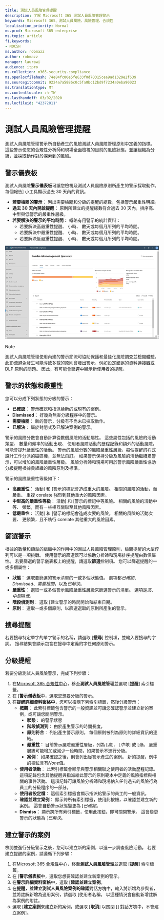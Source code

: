 ```yaml
---
title: 測試人員風險管理提醒
description: 了解 Microsoft 365 測試人員風險管理警示
keywords: Microsoft 365、測試人員風險、風險管理、合規性
localization_priority: Normal
ms.prod: Microsoft-365-enterprise
ms.topic: article
f1.keywords:
- NOCSH
ms.author: robmazz
author: robmazz
manager: laurawi
audience: itpro
ms.collection: m365-security-compliance
ms.openlocfilehash: 74e84fc00e5fe633f0d70315cea9ad1329e2f639
ms.sourcegitcommit: 9224a7a5886c0c5fa0bc12bd9f7234a0eba90023
ms.translationtype: MT
ms.contentlocale: zh-TW
ms.lasthandoff: 03/02/2020
ms.locfileid: "42372011"
---
```

# <a name="insider-risk-management-alerts"></a>測試人員風險管理提醒

測試人員風險管理警示所自動產生的風險測試人員風險管理原則中定義的指標。 這些警示使您的合規性分析師和現場全面檢視的目前的風險狀態，並讓組織為分級，並採取動作對於探索到的風險。

## <a name="alert-dashboard"></a>警示儀表板

測試人員風險**警示儀表板**可讓您檢視及測試人員風險原則所產生的警示採取動作。 每個報告] 小工具顯示過去 30 天內的資訊。

- **若要檢閱的警示**： 列出需要檢閱和分級的提醒的總數，包括警示嚴重性明細。
- **過去 30 天內開啟提醒**： 原則所建立的提醒總數符合過去 30 天內，排序高、 中型與低警示的嚴重性層級。
- **若要解決的警示的平均時間**： 概略有用警示的統計資料：
    - 若要解決高嚴重性提醒、 小時、 數天或每個月所列的平均時間。
    - 若要解決中嚴重性提醒、 小時、 數天或每個月所列的平均時間。
    - 若要解決低嚴重性提醒、 小時、 數天或每個月所列的平均時間。

![測試人員風險管理警示儀表板](../media/insider-risk-alerts-dashboard.png)

>[!NOTE]
>測試人員風險管理使用內建的警示節流可協助保護和最佳化風險調查並檢閱體驗。 此節流避免發生可能導致多載的原則會發出警示，例如設定錯誤的資料連接器或 DLP 原則的問題。 因此，有可能會延遲中顯示新使用者的提醒。

## <a name="alert-status-and-severity"></a>警示的狀態和嚴重性

您可以分成下列狀態的分級的警示：

- **已確認**： 警示確認和指派給新的或現有的案例。
- **Dismissed**： 好幾為無害分級程序中的警示。
- **需要檢閱**： 新的警示，分級有不尚未已採取動作。
- **已解決**： 屬於封閉式及已解決案例的警示。

警示的風險分數會自動計算從數個風險的活動屬性。 這些屬性包括的風險的活動類型、 數量和頻率的活動出現、 使用者風險活動的歷程記錄和額外的活動風險，可能會提升嚴重性的活動。 警示的風險分數的風險嚴重性層級，每個提醒的程式設計工作分派的磁碟機，並無法自訂。 如果警示保持分級及風險的活動繼續累警示，可以增加的風險嚴重性層級。 風險分析師和現場可用於警示風險嚴重性協助分級提醒根據貴組織的風險原則及標準。

警示的風險嚴重性等級如下：

- **高嚴重性**： 活動] 和 [警示的標記會造成重大的風險。 相關的風險的活動，而嚴重、 重複 corelate 強烈到其他重大的風險因素。
- **中型高的嚴重性等級**： 活動] 和 [警示的標記中等風險。 相關的風險的活動中等、 頻繁，而有一些相互關聯至其他風險因素。
- **低嚴重性**： 活動] 和 [警示的標記會造成次要的風險。 相關的風險的活動次要、 更頻繁，且不執行 corelate 其他重大的風險因素。

## <a name="filter-alerts"></a>篩選警示

根據的數量和類型的組織中的作用中的測試人員風險管理原則，檢閱提醒的大型佇列可以是一項挑戰。 使用警示的篩選器可以協助分析師和現場排序提醒由數個屬性。 若要篩選的警示儀表板上的提醒，請選取**篩選**控制項。 您可以篩選提醒的一或多個屬性：

- **狀態**： 選取要篩選的警示清單的一或多個狀態值。 選項都*已確認*、 *Dismissed*、*需要檢閱*，以及*已解決*。
- **嚴重性**： 選取一或多個警示風險嚴重性層級來篩選警示的清單。 選項是*高*、*中型*與*低*。
- **階段偵測到**： 選取 [建立警示的時間開始和結束日期。
- **原則**： 選取一或多個原則，以篩選選取的原則所產生的警示。

## <a name="search-alerts"></a>搜尋提醒

若要搜尋特定單字的單字警示的名稱，請選取 [**搜尋**] 控制項，並輸入要搜尋的字詞。 搜尋結果會顯示包含在搜尋中定義的字任何原則警示。

## <a name="triage-alerts"></a>分級提醒

若要分級測試人員風險警示，完成下列步驟：

1. 在[Microsoft 365 合規性中心](https://compliance.microsoft.com)，移至**測試人員風險管理**並選取 [**提醒**] 索引標籤。
2. 在 [**警示儀表板**中，選取您想要分級的警示。
3. 在**提醒詳細資料窗格中**，您可以檢閱下列索引標籤，然後分級警示：
    - **概觀**： 此索引標籤包含警示的一般資訊並可讓您確認警示並建立新的案例，或可讓您關閉警示。
        - **狀態**： 的警示狀態
        - **階段偵測到**： 由於產生警示的時間長度。
        - **原則符合**： 列出產生警示原則。 每個原則被列為原則的詳細資訊的連結。
        - **嚴重性**： 目前警示風險嚴重性層級，列為 [*高*]、 [*中等*] 或 [*低*。 嚴重層級可能增加或減少一段時間，如果警示不進行分級。
        - **案例**： 如果確認之後，則會列出從警示產生的案例。 新的提醒，例中的欄位具有*None*值。
    - **使用者活動**： 此索引標籤會顯示與警示相關聯之使用者的活動歷程記錄。 這項記錄包含其他提醒與指派給此警示的原則範本中定義的風險指標與相關的事件活動。 這項記錄可讓風險分析師和現場納入任何過去的風險行為員工的分級程序的一部分。
    - **使用者設定檔**： 這個索引標籤會顯示指派給警示的員工的一般資訊。
    - **確認並建立案例**： 顯示跨所有索引標籤，使用此按鈕，以確認並建立新的案例。 這會自動警示狀態變更為 [*已確認*。
    - **Dismiss**： 顯示跨所有索引標籤，使用此按鈕，即可關閉警示。 這會變更警示的狀態為 [*已解決*。

## <a name="create-a-case-for-an-alert"></a>建立警示的案例

檢閱並進行分級警示之後，您可以建立新的案例，以進一步調查風險活動。 若要建立提醒的案例，請遵循下列步驟：

1. 在[Microsoft 365 合規性中心](https://compliance.microsoft.com)，移至**測試人員風險管理**並選取 [**提醒**] 索引標籤。
2. 在 [**警示儀表板**中，選取您想要確認並建立新案例的警示。
3. 在**警示詳細資料窗格**中，選取 [**確認並建立案例**。
4. 在**提醒，並建立測試人員風險案例的確認**對話方塊中，輸入將新增為參與者，並將註解新增為適用案例，請選取 [使用者名稱。 以這種情況會自動新增註解為案例的附註。
5. 選取 [**建立案例**來建立新的案例，或選取 [**取消**] 以關閉 [] 對話方塊中，不會建立案例]。
